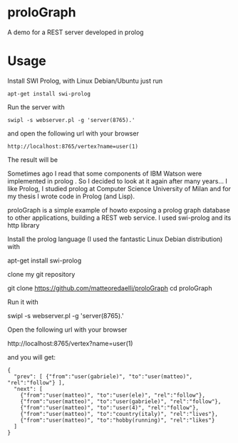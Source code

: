 proloGraph
==========

A demo for a REST server developed in prolog

# Usage

Install SWI Prolog, with Linux Debian/Ubuntu just run

	apt-get install swi-prolog

Run the server with

	swipl -s webserver.pl -g 'server(8765).'

and open the following url with your browser

	http://localhost:8765/vertex?name=user(1)

The result will be

Sometimes ago I read that some components of IBM Watson were implemented in prolog . So I decided to look at it again after many years... I like Prolog, I studied prolog at Computer Science University of Milan and for my thesis I wrote code in Prolog (and Lisp).

proloGraph is a simple example of howto exposing a prolog graph database to other applications,  building a REST web service. I used swi-prolog and its http library

Install the prolog language (I used the fantastic Linux Debian distribution) with

apt-get install swi-prolog

clone my git repository

git clone https://github.com/matteoredaelli/proloGraph
cd proloGraph

Run it with

swipl -s webserver.pl -g 'server(8765).'

Open the following url with your browser

http://localhost:8765/vertex?name=user(1)

and you will get:

	{
	  "prev": [ {"from":"user(gabriele)", "to":"user(matteo)", "rel":"follow"} ],
	  "next": [
	    {"from":"user(matteo)", "to":"user(ele)", "rel":"follow"},
	    {"from":"user(matteo)", "to":"user(gabriele)", "rel":"follow"},
	    {"from":"user(matteo)", "to":"user(4)", "rel":"follow"},
	    {"from":"user(matteo)", "to":"country(italy)", "rel":"lives"},
	    {"from":"user(matteo)", "to":"hobby(running)", "rel":"likes"}
	  ]
	}	
